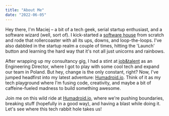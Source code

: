 ```yaml
---
title: "About Me"
date: "2022-06-05"
---
```


Hey there, I'm Maciej – a bit of a tech geek, serial startup enthusiast, and a software wizard (well, sort of). I kick-started a [software house](https://prograils.com) from scratch and rode that rollercoaster with all its ups, downs, and loop-the-loops. I've also dabbled in the startup realm a couple of times, hitting the 'Launch' button and learning the hard way that it's not all just unicorns and rainbows.

After wrapping up my consultancy gig, I had a stint at [job&talent](https://www.jobandtalent.com) as an Engineering Director, where I got to play with some cool tech and expand our team in Poland. But hey, change is the only constant, right? Now, I've jumped headfirst into my latest adventure: [Humadroid.io](https://humadroid.io). Think of it as my tech playground where I'm fusing code, creativity, and maybe a bit of caffeine-fueled madness to build something awesome.

Join me on this wild ride at [Humadroid.io](https://humadroid.io), where we're pushing boundaries, breaking stuff (hopefully in a good way), and having a blast while doing it. Let's see where this tech rabbit hole takes us!
